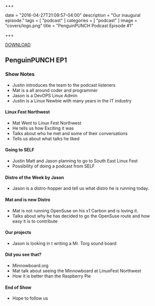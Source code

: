 +++

date = "2016-04-27T21:09:57-04:00"
description = "Our inaugural episode."
tags = [ "podcast" ]
categories = [ "podcast" ]
image = "covers/logo.png"
title = "PenguinPUNCH Podcast Episode #1"

+++

[DOWNLOAD](http://penguinpunch.com/podcasts/penguin-punch-ep1.mp3)

## PenguinPUNCH EP1

### Show Notes
 - Justin introduces the team to the podcast listeners
 - Mat is a all around coder and programmer
 - Jason is a DevOPS Linux Admin
 - Justin is a Linux Newbie with many years in the IT industry


#### Linux Fest Northwest
 - Mat Went to Linux Fest Northwest
 - He tells us how Exciting it was  
 - Talks about who he met and some of their conversations 
 - Tells us about what talks he liked
 
#### Going to SELF
 - Justin Matt and Jason planning to go to South East Linux Fest
 - Possibility of doing a podcast from SELF

#### Distro of the Week by Jason
 - Jason is a distro-hopper and tell us what distro he is running today. 
 
#### Mat and is new Distro 
 - Mat is not running OpenSuse on his x1 Carbon and is loving it. 
 - Talks about why he has decided to go the OpenSuse route and how easy it is to contribute

#### Our projects 
 - Jason is looking in t writing a Mr. Torg sound board
 
#### Did you see that? 
 - Minnowboard.org
 - Mat talk about seeing the Minnowboard at LinuxFest Northwest
 - How it is better than the Raspberry Pie

#### End of Show
 - Hope to follow us



